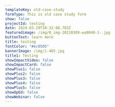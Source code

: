 ```yaml
---
templateKey: old-case-study
formType: This is old case study form
show: false
projectId: testing
date: 2024-03-29T10:32:08.703Z
featuredimage: /img/0_img-20210309-wa0040-1-.jpg
buttonText: learn more
title: testing
fontColor: "#ec0505"
bannerImage: /img/1-465.jpg
title1: Testing
showImpactVideo: false
showImpactCard: false
showPlus1: false
showPlus2: false
showPlus3: false
showPlus4: false
showPlus5: false
showOpEd: false
showWebinar: false
---
```

